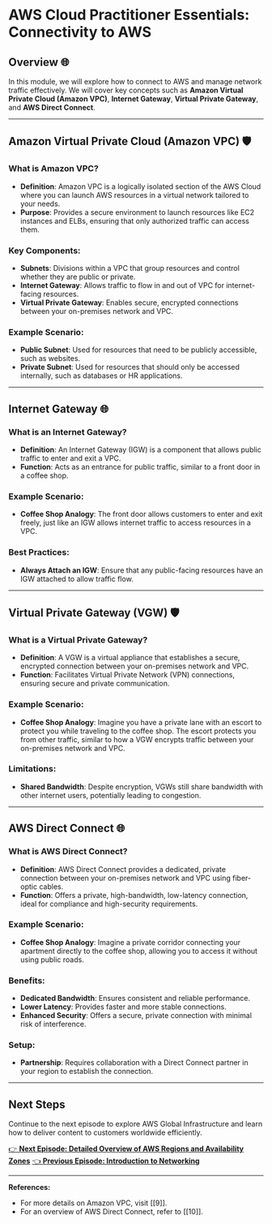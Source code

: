 # AWS Cloud Practitioner Essentials: Connectivity to AWS

## Overview 🌐

In this module, we will explore how to connect to AWS and manage network traffic effectively. We will cover key concepts such as **Amazon Virtual Private Cloud (Amazon VPC)**, **Internet Gateway**, **Virtual Private Gateway**, and **AWS Direct Connect**.

---

## Amazon Virtual Private Cloud (Amazon VPC) 🛡️

### What is Amazon VPC?
- **Definition**: Amazon VPC is a logically isolated section of the AWS Cloud where you can launch AWS resources in a virtual network tailored to your needs.
- **Purpose**: Provides a secure environment to launch resources like EC2 instances and ELBs, ensuring that only authorized traffic can access them.

### Key Components:
- **Subnets**: Divisions within a VPC that group resources and control whether they are public or private.
- **Internet Gateway**: Allows traffic to flow in and out of VPC for internet-facing resources.
- **Virtual Private Gateway**: Enables secure, encrypted connections between your on-premises network and VPC.

### Example Scenario:
- **Public Subnet**: Used for resources that need to be publicly accessible, such as websites.
- **Private Subnet**: Used for resources that should only be accessed internally, such as databases or HR applications.

---

## Internet Gateway 🌐

### What is an Internet Gateway?
- **Definition**: An Internet Gateway (IGW) is a component that allows public traffic to enter and exit a VPC.
- **Function**: Acts as an entrance for public traffic, similar to a front door in a coffee shop.

### Example Scenario:
- **Coffee Shop Analogy**: The front door allows customers to enter and exit freely, just like an IGW allows internet traffic to access resources in a VPC.

### Best Practices:
- **Always Attach an IGW**: Ensure that any public-facing resources have an IGW attached to allow traffic flow.

---

## Virtual Private Gateway (VGW) 🛡️

### What is a Virtual Private Gateway?
- **Definition**: A VGW is a virtual appliance that establishes a secure, encrypted connection between your on-premises network and VPC.
- **Function**: Facilitates Virtual Private Network (VPN) connections, ensuring secure and private communication.

### Example Scenario:
- **Coffee Shop Analogy**: Imagine you have a private lane with an escort to protect you while traveling to the coffee shop. The escort protects you from other traffic, similar to how a VGW encrypts traffic between your on-premises network and VPC.

### Limitations:
- **Shared Bandwidth**: Despite encryption, VGWs still share bandwidth with other internet users, potentially leading to congestion.

---

## AWS Direct Connect 🌐

### What is AWS Direct Connect?
- **Definition**: AWS Direct Connect provides a dedicated, private connection between your on-premises network and VPC using fiber-optic cables.
- **Function**: Offers a private, high-bandwidth, low-latency connection, ideal for compliance and high-security requirements.

### Example Scenario:
- **Coffee Shop Analogy**: Imagine a private corridor connecting your apartment directly to the coffee shop, allowing you to access it without using public roads.

### Benefits:
- **Dedicated Bandwidth**: Ensures consistent and reliable performance.
- **Lower Latency**: Provides faster and more stable connections.
- **Enhanced Security**: Offers a secure, private connection with minimal risk of interference.

### Setup:
- **Partnership**: Requires collaboration with a Direct Connect partner in your region to establish the connection.

---

## Next Steps
Continue to the next episode to explore AWS Global Infrastructure and learn how to deliver content to customers worldwide efficiently.

[👉 **Next Episode: Detailed Overview of AWS Regions and Availability Zones**](https://aws.amazon.com/about-aws/global-infrastructure/)
[👈 **Previous Episode: Introduction to Networking**](https://aws.amazon.com/vpc/)

---

**References:**
- For more details on Amazon VPC, visit [[9]].
- For an overview of AWS Direct Connect, refer to [[10]].